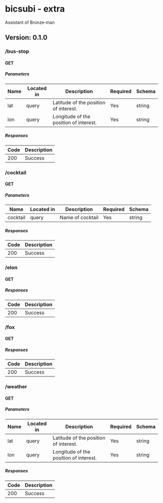 # bicsubi - extra

Assistant of Bronze-man

## Version: 0.1.0

### /bus-stop

#### GET

##### Parameters

| Name | Located in | Description | Required | Schema |
| ---- | ---------- | ----------- | -------- | ---- |
| lat | query | Latitude of the position of interest. | Yes | string |
| lon | query | Longitude of the position of interest. | Yes | string |

##### Responses

| Code | Description |
| ---- | ----------- |
| 200 | Success |

### /cocktail

#### GET
##### Parameters

| Name | Located in | Description | Required | Schema |
| ---- | ---------- | ----------- | -------- | ---- |
| cocktail | query | Name of cocktail | Yes | string |

##### Responses

| Code | Description |
| ---- | ----------- |
| 200 | Success |

### /elon

#### GET
##### Responses

| Code | Description |
| ---- | ----------- |
| 200 | Success |

### /fox

#### GET
##### Responses

| Code | Description |
| ---- | ----------- |
| 200 | Success |

### /weather

#### GET

##### Parameters

| Name | Located in | Description | Required | Schema |
| ---- | ---------- | ----------- | -------- | ---- |
| lat | query | Latitude of the position of interest. | Yes | string |
| lon | query | Longitude of the position of interest. | Yes | string |

##### Responses

| Code | Description |
| ---- | ----------- |
| 200 | Success |
